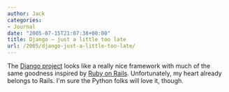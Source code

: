 ```yaml
---
author: Jack
categories:
- Journal
date: "2005-07-15T21:07:38+00:00"
title: Django – just a little too late
url: /2005/django-just-a-little-too-late/
---
```


The [Django project][1] looks like a really nice framework with much of the same goodness inspired by [Ruby on Rails][2]. Unfortunately, my heart already belongs to Rails. I'm sure the Python folks will love it, though.

 [1]: http://djangoproject.com
 [2]: http://www.rubyonrails.org